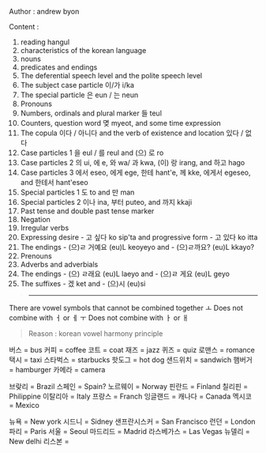 Author : andrew byon

Content :
1. reading hangul
2. characteristics of the korean language
3. nouns
4. predicates and endings
5. The deferential speech level and the polite speech level
6. The subject case particle 이/가 i/ka
7. The special particle 은 eun / 는 neun
8. Pronouns
9. Numbers, ordinals and plural marker 들 teul
10. Counters, question word 몆 myeot, and some time expression
11. The copula 이다 / 아니다 and the verb of existence and location 있다 / 없 다
12. Case particles 1 을 eul / 를 reul and (으) 로 ro
13. Case particles 2 의 ui, 에 e, 와 wa/ 과 kwa, (이) 랑 irang, and 하고 hago
14. Case particles 3 에서 eseo, 에게 ege, 한테 hant'e, 께 kke, 에게서 egeseo, and 한테서 hant'eseo
15. Special particles 1 도 to and 만 man
16. Special particles 2 이나 ina, 부터 puteo, and 까지 kkaji
17. Past tense and double past tense marker
18. Negation
19. Irregular verbs
20. Expressing desire - 고 싶다 ko sip'ta and progressive form - 고 있다 ko itta
21. The endings - (으)ㄹ 거예요 (eu)L keoyeyo and - (으)ㄹ까요? (eu)L kkayo?
22. Prenouns
23. Adverbs and adverbials
24. The endings - (으) ㄹ래요 (eu)L laeyo and - (으)ㄹ 게요 (eu)L geyo
25. The suffixes - 겠 ket and - (으)시 (eu)si


>---  

There are vowel symbols that cannot be combined together
ㅗ Does not combine with ㅓ or ㅔ
ㅜ Does not combine with ㅏ or ㅐ
> Reason : korean vowel harmony principle

버스 = bus
커피 = coffee
코트 = coat
재즈 = jazz
퀴즈 = quiz
로맨스 = romance
택시 = taxi
스타벅스 = starbucks
핫도그 = hot dog
샌드위치 = sandwich
햄버거 = hamburger
카메라 = camera

브랒리 = Brazil
스페인 = Spain?
노르웨이 = Norway
핀란드 = Finland
칠리핀 = Philippine
이탈리아 = Italy
프랑스 = Franch
잉글랜드 = 
캐나다 = Canada
멕시코 = Mexico

뉴욕 = New york
시드니 = Sidney
샌프란시스커 = San Francisco
런던 = London
파리 = Paris
서울 = Seoul
마드리드 = Madrid
라스베가스 = Las Vegas
뉴델리 = New delhi
리스본 = 

















